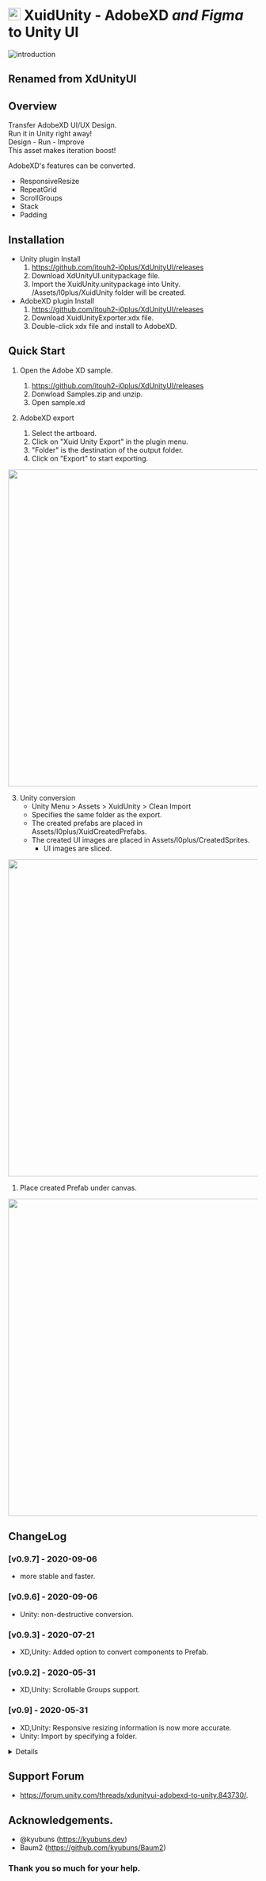 # <img src="https://user-images.githubusercontent.com/20549024/92304327-f368b280-efb7-11ea-8e75-6bbc8ede9b07.png" width=25> XuidUnity - AdobeXD  _and Figma_ to Unity UI

![introduction](https://user-images.githubusercontent.com/20549024/76156453-0f40e800-613e-11ea-9923-59554aceae3c.gif)

## Renamed from XdUnityUI

## Overview

Transfer AdobeXD UI/UX Design.<br>
Run it in Unity right away!<br>
Design - Run - Improve<br>
This asset makes iteration boost!<br>

AdobeXD's features can be converted.
- ResponsiveResize
- RepeatGrid
- ScrollGroups
- Stack
- Padding


## Installation

- Unity plugin Install
  1. https://github.com/itouh2-i0plus/XdUnityUI/releases
  1. Download XdUnityUI.unitypackage file.
  1. Import the XuidUnity.unitypackage into Unity. /Assets/I0plus/XuidUnity folder will be created.
- AdobeXD plugin Install
  1. https://github.com/itouh2-i0plus/XdUnityUI/releases
  1. Download XuidUnityExporter.xdx file.
  1. Double-click xdx file and install to AdobeXD.

## Quick Start

1. Open the Adobe XD sample.
    1. https://github.com/itouh2-i0plus/XdUnityUI/releases
    1. Donwload Samples.zip and unzip.
    1. Open sample.xd 

2. AdobeXD export
    1. Select the artboard.
    1. Click on "Xuid Unity Export" in the plugin menu.
    1. "Folder" is the destination of the output folder.
    1. Click on "Export" to start exporting. 

<img src="https://user-images.githubusercontent.com/20549024/76756957-0bf6cd80-67ca-11ea-9504-7ef273613a36.gif" width="640" />

3. Unity conversion
    - Unity Menu > Assets > XuidUnity > Clean Import
    - Specifies the same folder as the export.
    - The created prefabs are placed in Assets/I0plus/XuidCreatedPrefabs.
    - The created UI images are placed in Assets/I0plus/CreatedSprites.
      - UI images are sliced.

<img src="https://user-images.githubusercontent.com/20549024/76759838-d3f28900-67cf-11ea-9721-31c221cfe63a.gif" width="640" />

1. Place created Prefab under canvas.

<img src="https://user-images.githubusercontent.com/20549024/76759902-f5ec0b80-67cf-11ea-9dd5-5ca556222c40.gif" width="640" />


## ChangeLog

### [v0.9.7] - 2020-09-06
- more stable and faster.

### [v0.9.6] - 2020-09-06
- Unity: non-destructive conversion.

### [v0.9.3] - 2020-07-21
- XD,Unity: Added option to convert components to Prefab.

### [v0.9.2] - 2020-05-31
- XD,Unity: Scrollable Groups support.

### [v0.9] - 2020-05-31
- XD,Unity: Responsive resizing information is now more accurate. 
- Unity: Import by specifying a folder.

<details><summary>Details</summary><div>
### [v0.8] - 2020-03-16
- XD: Fixed to output a selection.
- Unity: fixed to work with Unity2018.
- Unity: fixed to work with Unity2017.
- Unity: deleted the asmdef file.

### [v0.7.2] - 2020-03-13
- Testing the DotsScrollbar
- Fixing mask processing

### [v0.5] - 2020-03-07

- Maintain InputField conversion.
- README_JP.md Sample images added

### [v0.4] - 2020-03-04

- README.md Englishization
- XD plugins English support

### [v0.3.2] - 2020-03-03

- Sample Modifications
- README.md Revisions and additions
- Corrected XdPlugin/main.js comments

### [v0.3.1] - 2020-03-02

- TextMeshPro sample added and explanation corrected.
- Add Button Sample
- Toggle samples added
- README.md Fix.

### [v0.3] - 2020-03-01

- Creating a unitypackage
- How to install from unitypackage
</div></details>

## Support Forum

- https://forum.unity.com/threads/xdunityui-adobexd-to-unity.843730/.

## Acknowledgements.

- @kyubuns (https://kyubuns.dev)
- Baum2 (https://github.com/kyubuns/Baum2)

### Thank you so much for your help.
